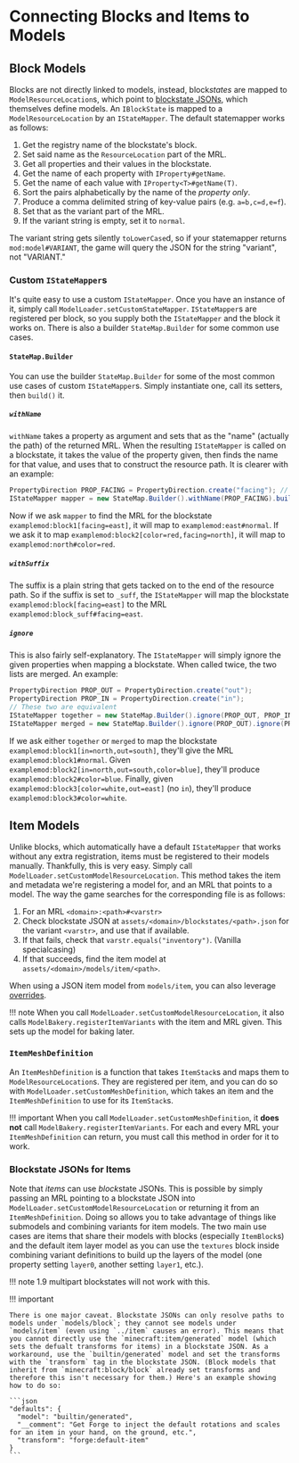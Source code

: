 Connecting Blocks and Items to Models
=====================================

Block Models
------------

Blocks are not directly linked to models, instead, block*states* are mapped to `ModelResourceLocation`s, which point to [blockstate JSONs][], which themselves define models. An `IBlockState` is mapped to a `ModelResourceLocation` by an `IStateMapper`. The default statemapper works as follows:

1. Get the registry name of the blockstate's block.
2. Set said name as the `ResourceLocation` part of the MRL.
3. Get all properties and their values in the blockstate.
4. Get the name of each property with `IProperty#getName`.
5. Get the name of each value with `IProperty<T>#getName(T)`.
6. Sort the pairs alphabetically by the name of the *property only*.
7. Produce a comma delimited string of key-value pairs (e.g. `a=b,c=d,e=f`).
8. Set that as the variant part of the MRL.
9. If the variant string is empty, set it to `normal`.

The variant string gets silently `toLowerCase`d, so if your statemapper returns `mod:model#VARIANT`, the game will query the JSON for the string "variant", not "VARIANT."

### Custom `IStateMapper`s

It's quite easy to use a custom `IStateMapper`. Once you have an instance of it, simply call `ModelLoader.setCustomStateMapper`. `IStateMapper`s are registered per block, so you supply both the `IStateMapper` and the block it works on. There is also a builder `StateMap.Builder` for some common use cases.

#### `StateMap.Builder`

You can use the builder `StateMap.Builder` for some of the most common use cases of custom `IStateMapper`s. Simply instantiate one, call its setters, then `build()` it.

##### `withName`

`withName` takes a property as argument and sets that as the "name" (actually the path) of the returned MRL. When the resulting `IStateMapper` is called on a blockstate, it takes the value of the property given, then finds the name for that value, and uses that to construct the resource path. It is clearer with an example:

```java
PropertyDirection PROP_FACING = PropertyDirection.create("facing"); // Start with a property
IStateMapper mapper = new StateMap.Builder().withName(PROP_FACING).build(); // Use the builder
```

Now if we ask `mapper` to find the MRL for the blockstate `examplemod:block1[facing=east]`, it will map to `examplemod:east#normal`. If we ask it to map `examplemod:block2[color=red,facing=north]`, it will map to `examplemod:north#color=red`.

##### `withSuffix`

The suffix is a plain string that gets tacked on to the end of the resource path. So if the suffix is set to `_suff`, the `IStateMapper` will map the blockstate `examplemod:block[facing=east]` to the MRL `examplemod:block_suff#facing=east`.

##### `ignore`

This is also fairly self-explanatory. The `IStateMapper` will simply ignore the given properties when mapping a blockstate. When called twice, the two lists are merged. An example:

```java
PropertyDirection PROP_OUT = PropertyDirection.create("out");
PropertyDirection PROP_IN = PropertyDirection.create("in");
// These two are equivalent
IStateMapper together = new StateMap.Builder().ignore(PROP_OUT, PROP_IN).build();
IStateMapper merged = new StateMap.Builder().ignore(PROP_OUT).ignore(PROP_IN).build();
```

If we ask either `together` or `merged` to map the blockstate `examplemod:block1[in=north,out=south]`, they'll give the MRL `examplemod:block1#normal`. Given `examplemod:block2[in=north,out=south,color=blue]`, they'll produce `examplemod:block2#color=blue`. Finally, given `examplemod:block3[color=white,out=east]` (no `in`), they'll produce `examplemod:block3#color=white`.

Item Models
-----------

Unlike blocks, which automatically have a default `IStateMapper` that works without any extra registration, items must be registered to their models manually. Thankfully, this is very easy. Simply call `ModelLoader.setCustomModelResourceLocation`. This method takes the item and metadata we're registering a model for, and an MRL that points to a model. The way the game searches for the corresponding file is as follows:

1. For an MRL `<domain>:<path>#<varstr>`
2. Check blockstate JSON at `assets/<domain>/blockstates/<path>.json` for the variant `<varstr>`, and use that if available.
3. If that fails, check that `varstr.equals("inventory")`. (Vanilla specialcasing)
4. If that succeeds, find the item model at `assets/<domain>/models/item/<path>`.

When using a JSON item model from `models/item`, you can also leverage [overrides][].

!!! note
    When you call `ModelLoader.setCustomModelResourceLocation`, it also calls `ModelBakery.registerItemVariants` with the item and MRL given. This sets up the model for baking later.

### `ItemMeshDefinition`

An `ItemMeshDefinition` is a function that takes `ItemStack`s and maps them to `ModelResourceLocation`s. They are registered per item, and you can do so with `ModelLoader.setCustomMeshDefinition`, which takes an item and the `ItemMeshDefinition` to use for its `ItemStack`s.

!!! important
    When you call `ModelLoader.setCustomMeshDefinition`, it **does not** call `ModelBakery.registerItemVariants`. For each and every MRL your `ItemMeshDefinition` can return, you must call this method in order for it to work.

### Blockstate JSONs for Items

Note that *items* can use *block*state JSONs. This is possible by simply passing an MRL pointing to a blockstate JSON into `ModelLoader.setCustomModelResourceLocation` or returning it from an `ItemMeshDefinition`. Doing so allows you to take advantage of things like submodels and combining variants for item models. The two main use cases are items that share their models with blocks (especially `ItemBlock`s) and the default item layer model as you can use the `textures` block inside combining variant definitions to build up the layers of the model (one property setting `layer0`, another setting `layer1`, etc.).

!!! note
    1.9 multipart blockstates will not work with this.

!!! important
    
    There is one major caveat. Blockstate JSONs can only resolve paths to models under `models/block`; they cannot see models under `models/item` (even using `../item` causes an error). This means that you cannot directly use the `minecraft:item/generated` model (which sets the defualt transforms for items) in a blockstate JSON. As a workaround, use the `builtin/generated` model and set the transforms with the `transform` tag in the blockstate JSON. (Block models that inherit from `minecraft:block/block` already set transforms and therefore this isn't necessary for them.) Here's an example showing how to do so:
    
    ```json
    "defaults": {
      "model": "builtin/generated",
      "__comment": "Get Forge to inject the default rotations and scales for an item in your hand, on the ground, etc.",
      "transform": "forge:default-item"
    }
    ```

[blockstate JSONs]: blockstates/introduction.md
[overrides]: overrides.md
